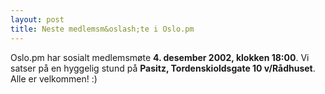 ```yaml
---
layout: post
title: Neste medlemsm&oslash;te i Oslo.pm
---
```

<p>Oslo.pm har sosialt medlemsmøte <strong>4. desember 2002, klokken
18:00</strong>. Vi satser på en hyggelig stund på <strong>Pasitz,
Tordenskioldsgate 10 v/Rådhuset</strong>. Alle er velkommen! :)</p>

